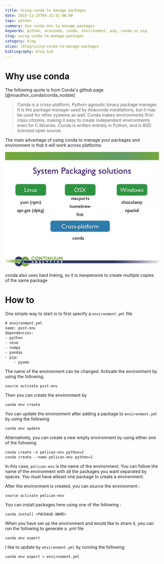 ```yaml
---
title: Using conda to manage packages
date: 2015-12-25T04:32:51-06:00
tags: python
summary: Use conda env to manage packages
keywords: python, acaconda, conda, environment, pip, conda vs pip
slug: using-conda-to-manage-packages
category: blog
alias: /blog/using-conda-to-manage-packages
bibliography: blog.bib
---
```


# Why use conda

The following quote is from Conda's github page [@noauthor_conda/conda_nodate]

> Conda is a cross-platform, Python-agnostic binary package manager. It is the package manager used by Anaconda installations, but it may be used for other systems as well. Conda makes environments first-class citizens, making it easy to create independent environments even for C libraries. Conda is written entirely in Python, and is BSD licensed open source.

The main advantage of using conda to manage your packages and environment is that it will work across platforms

![Slide deck [@noauthor_conda_nodate:] comparing package managers in different platforms](images/condacrossplatform.jpg)

conda also uses hard linking, so it is inexpensive to create multiple copies of the same package

# How to

One simple way to start is to first specify a `environment.yml` file

    # environment.yml
    name: psst-env
    dependencies:
    - python
    - nose
    - numpy
    - pandas
    - pip:
        - pyomo

The name of the environment can be changed. Activate the environment by using the following.

    source activate psst-env

Then you can create the environment by

    conda env create

You can update the environment after adding a package to `environment.yml` by using the following

    conda env update

Alternatively, you can create a new empty environment by using either one of the following

    conda create -n pelican-env python=2
    conda create --name pelican-env python=2

In this case, `pelican-env` is the name of the environment.
You can follow the name of the environment with all the packages you want separated by spaces.
You must have atleast one package to create a environment.

After the environment is created, you can source the environment :

    source activate pelican-env

You can install packages here using one of the following :

    conda install <PACKAGE-NAME>

When you have set up the environment and would like to share it, you can run the following to generate a .yml file

    conda env export

I like to update by `environment.yml` by running the following

    conda env export > environment.yml
